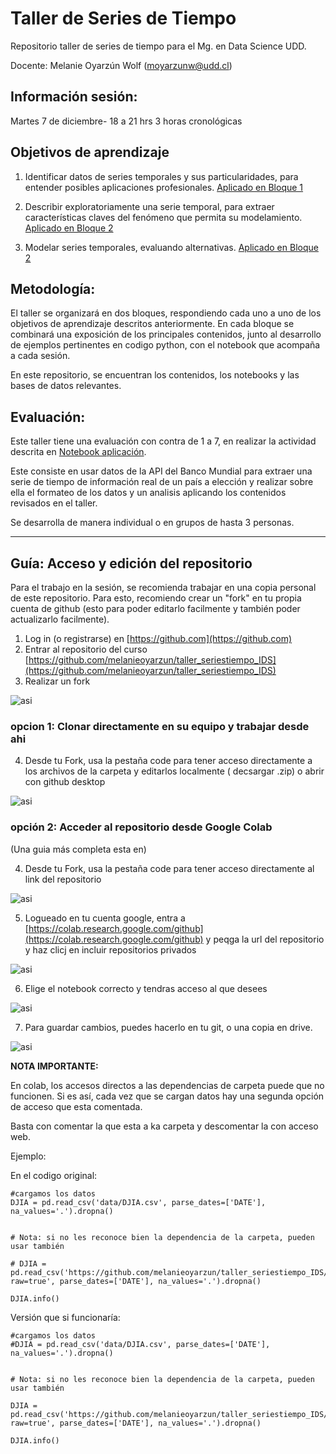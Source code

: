 # Taller de Series de Tiempo

Repositorio taller de series de tiempo para el Mg. en Data Science UDD.

Docente: Melanie Oyarzún Wolf (moyarzunw@udd.cl)

## Información sesión:
Martes 7 de diciembre- 18 a 21 hrs
3 horas cronológicas


## Objetivos de aprendizaje

1. Identificar datos de series temporales y sus particularidades, para entender posibles aplicaciones profesionales. [Aplicado en Bloque 1](Notebook-taller-bloque1.ipynb)

2. Describir exploratoriamente una serie temporal, para extraer características claves del fenómeno que permita su modelamiento. [Aplicado en Bloque 2](Notebook-taller-bloque2.ipynb)

3. Modelar series temporales, evaluando alternativas. [Aplicado en Bloque 2](Notebook-taller-bloque2.ipynb)

## Metodología:

El taller se organizará en dos bloques, respondiendo cada uno a uno de los objetivos de aprendizaje descritos anteriormente. En cada bloque se combinará una exposición de los principales contenidos, junto al desarrollo de ejemplos pertinentes en codigo python, con el notebook que acompaña a cada sesión. 

En este repositorio, se encuentran los contenidos, los notebooks y las bases de datos relevantes.

## Evaluación:

Este taller tiene una evaluación con contra de 1 a 7, en realizar la actividad descrita en [Notebook aplicación](Notebook-taller-Aplicacion.ipynb).

Este consiste en usar datos de la API del Banco Mundial para extraer una serie de tiempo de información real de un país a elección y realizar sobre ella el formateo de los datos y un analisis aplicando los contenidos revisados en el taller.

Se desarrolla de manera individual o en grupos de hasta 3 personas.

---

## Guía: Acceso y edición del repositorio

Para el trabajo en la sesión, se recomienda trabajar en una copia personal de este repositorio. Para esto, recomiendo crear un "fork" en tu propia cuenta de github (esto para poder editarlo facilmente y también poder actualizarlo facilmente).

1. Log in (o registrarse) en [https://github.com](https://github.com)
2. Entrar al repositorio del curso [https://github.com/melanieoyarzun/taller_seriestiempo_IDS](https://github.com/melanieoyarzun/taller_seriestiempo_IDS)
3. Realizar un fork 
   
![asi](slide_figuras/guiagit1.png)

### opcion 1: Clonar directamente en su equipo y trabajar desde ahi

4. Desde tu Fork, usa la pestaña code para tener acceso directamente a los archivos de la carpeta y editarlos localmente ( decsargar .zip) o abrir con github desktop

![asi](slide_figuras/guiagit3.png)



### opción 2: Acceder al repositorio desde Google Colab

(Una guia más completa esta en)

4. Desde tu Fork, usa la pestaña code para tener acceso directamente al link del repositorio

![asi](slide_figuras/guiagit2.png)


5. Logueado en tu cuenta google, entra a [https://colab.research.google.com/github](https://colab.research.google.com/github) y peqga la url del repositorio y haz clicj en incluir repositorios privados

![asi](slide_figuras/guiagit6.png)

6. Elige el notebook correcto y tendras acceso al que desees

![asi](slide_figuras/guiagit4.png)

7. Para guardar cambios, puedes hacerlo en tu git, o una copia en drive.

![asi](slide_figuras/guiagit5.png)

**NOTA IMPORTANTE:**

En colab, los accesos directos a las dependencias de carpeta puede que no funcionen. Si es así, cada vez que se cargan datos hay una segunda opción de acceso que esta comentada.

Basta con comentar la que esta a ka carpeta y descomentar la con acceso web.

Ejemplo:

En el codigo original:

```
#cargamos los datos
DJIA = pd.read_csv('data/DJIA.csv', parse_dates=['DATE'], na_values='.').dropna()


# Nota: si no les reconoce bien la dependencia de la carpeta, pueden usar también

# DJIA = pd.read_csv('https://github.com/melanieoyarzun/taller_seriestiempo_IDS/blob/8c0b9774be8d4103da3801d3069d82b4fe006461/Data/DJIA.csv?raw=true', parse_dates=['DATE'], na_values='.').dropna()

DJIA.info()
```

Versión que si funcionaría:

```
#cargamos los datos
#DJIA = pd.read_csv('data/DJIA.csv', parse_dates=['DATE'], na_values='.').dropna()


# Nota: si no les reconoce bien la dependencia de la carpeta, pueden usar también

DJIA = pd.read_csv('https://github.com/melanieoyarzun/taller_seriestiempo_IDS/blob/8c0b9774be8d4103da3801d3069d82b4fe006461/Data/DJIA.csv?raw=true', parse_dates=['DATE'], na_values='.').dropna()

DJIA.info()
```
